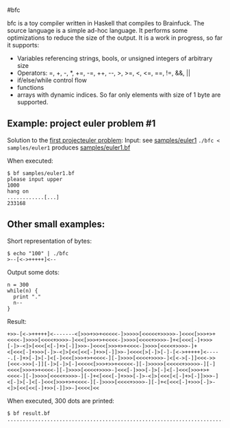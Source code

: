 #bfc

bfc is a toy compiler written in Haskell that compiles to Brainfuck. The source language is a simple ad-hoc language. It performs some optimizations to reduce the size of the output. It is a work in progress, so far it supports:

* Variables referencing strings, bools, or unsigned integers of arbitrary size
* Operators: =, +, -, *, +=, -=, ++, --, >, >=, <, <=, ==, !=, &&, ||
* if/else/while control flow
* functions
* arrays with dynamic indices. So far only elements with size of 1 byte are supported.

## Example: project euler problem #1

Solution to the [first projecteuler problem](http://projecteuler.net/problem=1):
Input: see [samples/euler1](https://raw.github.com/benma/bfc/master/samples/euler1)
`./bfc < samples/euler1` produces  [samples/euler1.bf](https://raw.github.com/benma/bfc/master/samples/euler1.bf)

When executed:
```
$ bf samples/euler1.bf
please input upper
1000
hang on
............[...]
233168
```

## Other small examples:

Short representation of bytes:
```
$ echo "100" | ./bfc
>--[<->+++++]<--
```

Output some dots: 
```
n = 300
while(n) {
  print "."
  n--
}
```

Result:
```
+>>-[<->+++++]<-------<[>>>+>>+<<<<<-]>>>>>[<<<<<+>>>>>-]<<<<[>>>+>+<<<<-]>>>>[<<<<+>>>>-]<<<[>>>+>+<<<<-]>>>>[<<<<+>>>>-]+<[<<<[-]+>>>[-]>-<]>[<<<[<[-]+>[-]]>>>-]<<<<[>>>+>+<<<<-]>>>>[<<<<+>>>>-]+<[<<<[-]+>>>[-]>-<]>[<<[<<[-]+>>[-]]>>-]<<<<[>[-]>[-]-[<->+++++]<-----.[-]+>[-]>[-]<[-]<<<[>>>+>+<<<<-][-]>>>>[<<<<+>>>>-]<[<->[-]]<<<->>[<<<->>>[-]][-]>[-]>[-]<<<<<[>>>+>>+<<<<<-][-]>>>>>[<<<<<+>>>>>-][-]<<<<[>>>+>+<<<<-][-]>>>>[<<<<+>>>>-]<<<[-]>>>[-]>[-]<[-]<<<[>>>+>+<<<<-][-]>>>>[<<<<+>>>>-][-]+<[<<<[-]+>>>[-]>-<]>[<<<[<[-]+>[-]]>>>-]<[-]>[-]<[-]<<<[>>>+>+<<<<-][-]>>>>[<<<<+>>>>-][-]+<[<<<[-]+>>>[-]>-<]>[<<[<<[-]+>>[-]]>>-]<<<<]<<
```

When executed, 300 dots are printed:
```
$ bf result.bf
............................................................................................................................................................................................................................................................................................................
```
